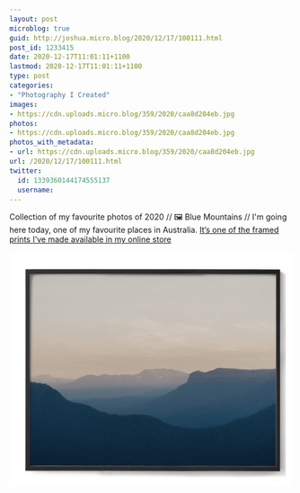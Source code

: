 ```yaml
---
layout: post
microblog: true
guid: http://joshua.micro.blog/2020/12/17/100111.html
post_id: 1233415
date: 2020-12-17T11:01:11+1100
lastmod: 2020-12-17T11:01:11+1100
type: post
categories:
- "Photography I Created"
images:
- https://cdn.uploads.micro.blog/359/2020/caa8d204eb.jpg
photos:
- https://cdn.uploads.micro.blog/359/2020/caa8d204eb.jpg
photos_with_metadata:
- url: https://cdn.uploads.micro.blog/359/2020/caa8d204eb.jpg
url: /2020/12/17/100111.html
twitter:
  id: 1339360144174555137
  username: 
---
```

Collection of my favourite photos of 2020 // 🖼 Blue Mountains // I'm going here today, one of my favourite places in Australia. [It’s one of the framed prints I’ve made available in my online store](https://ahoyjosh.com/collection)

<img src="uploads/2020/caa8d204eb.jpg" width="600" height="416" alt="" />
